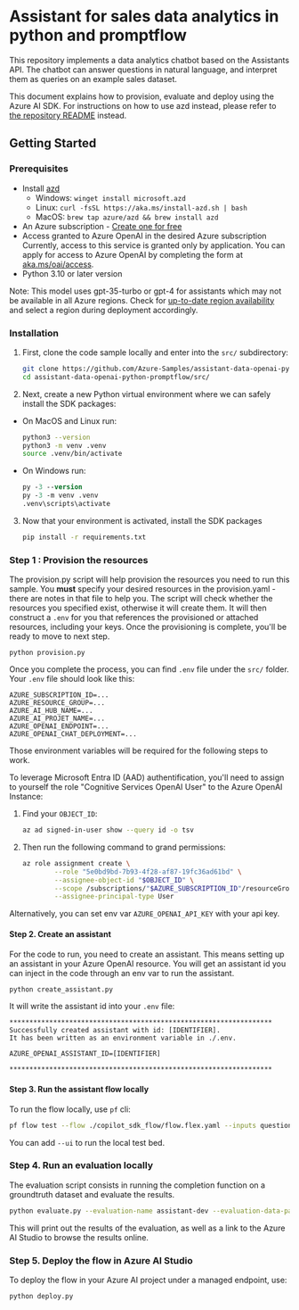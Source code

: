 # Assistant for sales data analytics in python and promptflow

This repository implements a data analytics chatbot based on the Assistants API.
The chatbot can answer questions in natural language, and interpret them as queries
on an example sales dataset.

This document explains how to provision, evaluate and deploy using the Azure AI SDK.
For instructions on how to use azd instead, please refer to [the repository README](../README.md) instead.

## Getting Started

### Prerequisites

- Install [azd](https://aka.ms/install-azd)
    - Windows: `winget install microsoft.azd`
    - Linux: `curl -fsSL https://aka.ms/install-azd.sh | bash`
    - MacOS: `brew tap azure/azd && brew install azd`
- An Azure subscription - [Create one for free](https://azure.microsoft.com/free/cognitive-services)
- Access granted to Azure OpenAI in the desired Azure subscription  
  Currently, access to this service is granted only by application. You can apply for access to Azure OpenAI by completing the form at [aka.ms/oai/access](https://aka.ms/oai/access).
- Python 3.10 or later version

Note: This model uses gpt-35-turbo or gpt-4 for assistants which may not be available in all Azure regions. Check for [up-to-date region availability](https://learn.microsoft.com/azure/ai-services/openai/concepts/models#standard-deployment-model-availability) and select a region during deployment accordingly.

### Installation

1. First, clone the code sample locally and enter into the `src/` subdirectory:

    ```bash
    git clone https://github.com/Azure-Samples/assistant-data-openai-python-promptflow
    cd assistant-data-openai-python-promptflow/src/
    ```

2. Next, create a new Python virtual environment where we can safely install the SDK packages:

 * On MacOS and Linux run:
   ```bash
   python3 --version
   python3 -m venv .venv
   source .venv/bin/activate
   ```

* On Windows run:
   ```ps
   py -3 --version
   py -3 -m venv .venv
   .venv\scripts\activate
   ```

3. Now that your environment is activated, install the SDK packages

    ```bash
    pip install -r requirements.txt
    ```

### Step 1 : Provision the resources

The provision.py script will help provision the resources you need to run this sample. You **must** specify your desired resources in the provision.yaml - there are notes in that file to help you. The script will check whether the resources you specified exist, otherwise it will create them. It will then construct a `.env` for you that references the provisioned or attached resources, including your keys. Once the provisioning is complete, you'll be ready to move to next step.

```
python provision.py
```

Once you complete the process, you can find `.env` file under the `src/` folder. Your `.env` file should look like this:

```
AZURE_SUBSCRIPTION_ID=...
AZURE_RESOURCE_GROUP=...
AZURE_AI_HUB_NAME=...
AZURE_AI_PROJET_NAME=...
AZURE_OPENAI_ENDPOINT=...
AZURE_OPENAI_CHAT_DEPLOYMENT=...
```

Those environment variables will be required for the following steps to work.

To leverage Microsoft Entra ID (AAD) authentification, you'll need to assign to yourself the role "Cognitive Services OpenAI User" to the Azure OpenAI Instance:

1. Find your `OBJECT_ID`:

    ```bash
    az ad signed-in-user show --query id -o tsv
    ```

2. Then run the following command to grand permissions:

    ```bash
    az role assignment create \
            --role "5e0bd9bd-7b93-4f28-af87-19fc36ad61bd" \
            --assignee-object-id "$OBJECT_ID" \
            --scope /subscriptions/"$AZURE_SUBSCRIPTION_ID"/resourceGroups/"$AZURE_RESOURCE_GROUP" \
            --assignee-principal-type User
    ```

Alternatively, you can set env var `AZURE_OPENAI_API_KEY` with your api key.

#### Step 2. Create an assistant

For the code to run, you need to create an assistant. This means setting up an assistant in your Azure OpenAI resource.
You will get an assistant id you can inject in the code through an env var to run the assistant.

```bash
python create_assistant.py
```

It will write the assistant id into your `.env` file:

```
******************************************************************
Successfully created assistant with id: [IDENTIFIER].
It has been written as an environment variable in ./.env.

AZURE_OPENAI_ASSISTANT_ID=[IDENTIFIER]

******************************************************************
```

#### Step 3. Run the assistant flow locally

To run the flow locally, use `pf` cli:

```bash
pf flow test --flow ./copilot_sdk_flow/flow.flex.yaml --inputs question="which month has peak sales in 2023"
```

You can add `--ui` to run the local test bed.

### Step 4. Run an evaluation locally

The evaluation script consists in running the completion function on a groundtruth dataset and evaluate the results.

```bash
python evaluate.py --evaluation-name assistant-dev --evaluation-data-path ./data/ground_truth.jsonl --metrics similarity
```

This will print out the results of the evaluation, as well as a link to the Azure AI Studio to browse the results online.

### Step 5. Deploy the flow in Azure AI Studio

To deploy the flow in your Azure AI project under a managed endpoint, use:

```bash
python deploy.py
```
